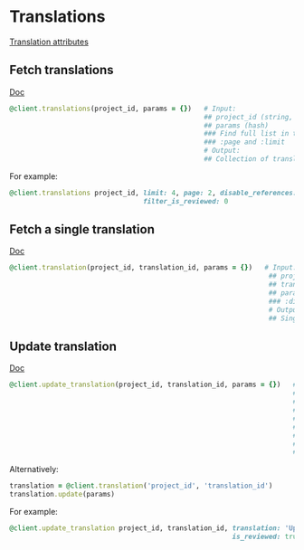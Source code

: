 # Translations

[Translation attributes](https://app.lokalise.com/api2docs/curl/#resource-translations)

## Fetch translations

[Doc](https://app.lokalise.com/api2docs/curl/#transition-list-all-translations-get)

```ruby
@client.translations(project_id, params = {})   # Input:
                                                ## project_id (string, required)
                                                ## params (hash)
                                                ### Find full list in the docs
                                                ### :page and :limit
                                                # Output:
                                                ## Collection of translations for the project
```

For example:

```ruby
@client.translations project_id, limit: 4, page: 2, disable_references: 0,
                                 filter_is_reviewed: 0
```

## Fetch a single translation

[Doc](https://app.lokalise.com/api2docs/curl/#transition-retrieve-a-translation-get)

```ruby
@client.translation(project_id, translation_id, params = {})   # Input:
                                                                ## project_id (string, required)
                                                                ## translation_id (string, required)
                                                                ## params (hash)
                                                                ### :disable_references (string) - whether to disable key references. Supported values are 0 and 1
                                                                # Output:
                                                                ## Single translation for the project
```

## Update translation

[Doc](https://app.lokalise.com/api2docs/curl/#transition-update-a-translation-put)

```ruby
@client.update_translation(project_id, translation_id, params = {})   # Input:
                                                                      ## project_id (string, required)
                                                                      ## translation_id (string, required)
                                                                      ## params (hash, required)
                                                                      ### :translation (string or hash, required) - the actual translation. Provide hash for plural keys.
                                                                      ### :is_fuzzy (boolean)
                                                                      ### :is_reviewed (boolean)
                                                                      # Output:
                                                                      ## Updated translation
```

Alternatively:

```ruby
translation = @client.translation('project_id', 'translation_id')
translation.update(params)
```

For example:

```ruby
@client.update_translation project_id, translation_id, translation: 'Updated translation',
                                                       is_reviewed: true
```